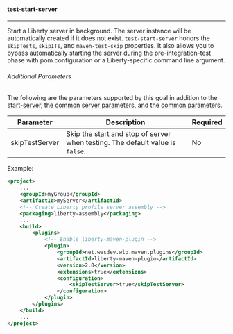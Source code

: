 #### test-start-server
---
Start a Liberty server in background. The server instance will be automatically created if it does not exist. `test-start-server` honors the `skipTests`, `skipITs`, and `maven-test-skip` properties. It also allows you to bypass automatically starting the server during the pre-integration-test phase with pom configuration or a Liberty-specific command line argument.

###### Additional Parameters

The following are the parameters supported by this goal in addition to the [start-server](start-server.md#start-server), the [common server parameters](common-server-parameters.md#common-server-parameters), and the [common parameters](common-parameters.md#common-parameters).

| Parameter | Description | Required |
| --------  | ----------- | -------  |
| skipTestServer | Skip the start and stop of server when testing. The default value is `false`. | No |

Example:
```xml
<project>
    ...
    <groupId>myGroup</groupId>
    <artifactId>myServer</artifactId>
    <!-- Create Liberty profile server assembly -->
    <packaging>liberty-assembly</packaging>
    ...
    <build>
        <plugins>
            <!-- Enable liberty-maven-plugin -->
            <plugin>
                <groupId>net.wasdev.wlp.maven.plugins</groupId>
                <artifactId>liberty-maven-plugin</artifactId>
                <version>2.0</version>
                <extensions>true</extensions>
                <configuration>
                    <skipTestServer>true</skipTestServer>
                </configuration>
            </plugin>
        </plugins>
    </build>
    ...
</project>
```
